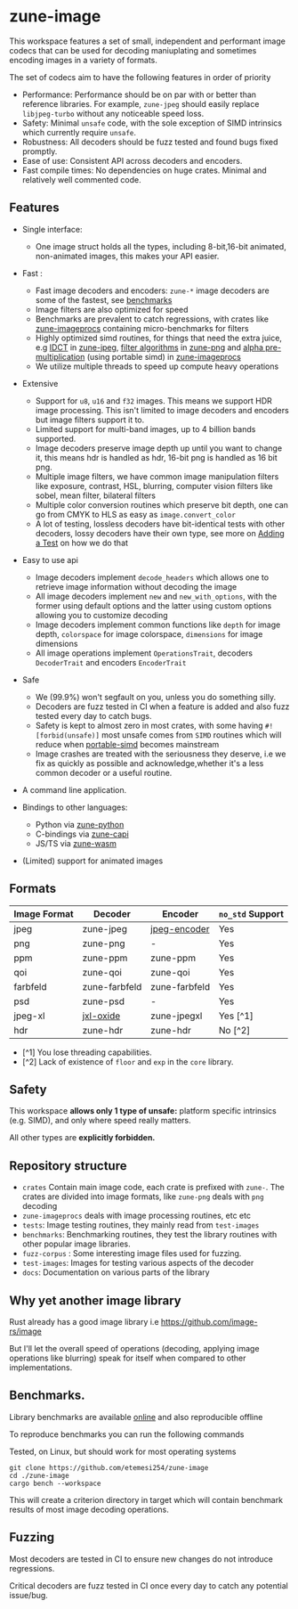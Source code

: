 # zune-image

This workspace features a set of small, independent and performant image codecs that can be used
for decoding maniuplating and sometimes encoding images in a variety of formats.

The set of codecs aim to have the following features in order of priority

- Performance: Performance should be on par with or better than reference libraries. For example,
  `zune-jpeg` should easily replace `libjpeg-turbo` without any noticeable speed loss.
- Safety: Minimal `unsafe` code, with the sole exception of SIMD intrinsics which currently require `unsafe`.
- Robustness: All decoders should be fuzz tested and found bugs fixed promptly.
- Ease of use: Consistent API across decoders and encoders.
- Fast compile times: No dependencies on huge crates. Minimal and relatively well commented code.

## Features

- Single interface:
    - One image struct holds all the types, including 8-bit,16-bit animated, non-animated images, this
      makes your API easier.


- Fast :
    - Fast image decoders and encoders: `zune-*` image decoders are some of the fastest,
      see [benchmarks](https://etemesi254.github.io/posts/Zune-Benchmarks/)
    - Image filters are also optimized for speed
    - Benchmarks are prevalent to catch regressions, with crates like [zune-imageprocs](/crates/zune-imageprocs)
      containing micro-benchmarks for filters
    - Highly optimized simd routines, for things that need the extra juice,
      e.g [IDCT](https://github.com/etemesi254/zune-image/blob/2c4cb4e407a3c0a0aa50201ae1ba2c722e13cd8a/crates/zune-jpeg/src/idct/avx2.rs#L70)
      in [zune-jpeg](crates/zune-jpeg),
      [filter algorithms](https://github.com/etemesi254/zune-image/blob/2c4cb4e407a3c0a0aa50201ae1ba2c722e13cd8a/crates/zune-png/src/filters/sse4.rs#L175)
      in
      [zune-png](/crates/zune-png) and
      [alpha pre-multiplication](https://github.com/etemesi254/zune-image/blob/2c4cb4e407a3c0a0aa50201ae1ba2c722e13cd8a/crates/zune-imageprocs/src/premul_alpha/std_simd.rs#L11)
      (using portable simd)
      in [zune-imageprocs](crates/zune-imageprocs)
    - We utilize multiple threads to speed up compute heavy operations


- Extensive
    - Support for `u8`, `u16` and `f32` images. This means we support HDR image processing. This isn't limited to image
      decoders and encoders but image filters support it to.
    - Limited support for multi-band images, up to 4 billion bands supported.
    - Image decoders preserve image depth up until you want to change it, this means hdr is handled as hdr, 16-bit png
      is handled as 16 bit png.
    - Multiple image filters, we have common image manipulation filters like exposure, contrast, HSL, blurring, computer
      vision filters like sobel, mean filter, bilateral filters
    - Multiple color conversion routines which preserve bit depth, one can go from CMYK to HLS as easy
      as `image.convert_color`
    - A lot of testing, lossless decoders have bit-identical tests with other decoders, lossy decoders have their own
      type,
      see more on [Adding a Test](/docs/AddingATest.md) on how we do that


- Easy to use api
    - Image decoders implement `decode_headers` which allows one to retrieve image information without decoding the
      image
    - All image decoders implement `new` and `new_with_options`, with the former using default options and the latter
      using custom options
      allowing you to customize decoding
    - Image decoders implement common functions like `depth` for image depth, `colorspace` for image
      colorspace, `dimensions` for image dimensions
    - All image operations implement `OperationsTrait`, decoders `DecoderTrait` and encoders `EncoderTrait`


- Safe
    - We (99.9%) won't segfault on you, unless you do something silly.
    - Decoders are fuzz tested in CI when a feature is added and also fuzz tested every day to catch bugs.
    - Safety is kept to almost zero in most crates, with some having `#![forbid(unsafe)]` most unsafe comes from `SIMD`
      routines which will reduce when [portable-simd](https://github.com/rust-lang/portable-simd) becomes mainstream
    - Image crashes are treated with the seriousness they deserve, i.e we fix as quickly as possible and
      acknowledge,whether it's a less common decoder or a useful routine.


- A command line application.


- Bindings to other languages:
    - Python via [zune-python](/crates/zune-python)
    - C-bindings via [zune-capi](/crates/zune-capi)
    - JS/TS via [zune-wasm](/crates/zune-wasm)

- (Limited) support for animated images

## Formats

| Image Format | Decoder       | Encoder        | `no_std` Support |
|--------------|---------------|----------------|------------------|
| jpeg         | zune-jpeg     | [jpeg-encoder] | Yes              |
| png          | zune-png      | -              | Yes              |
| ppm          | zune-ppm      | zune-ppm       | Yes              |
| qoi          | zune-qoi      | zune-qoi       | Yes              |
| farbfeld     | zune-farbfeld | zune-farbfeld  | Yes              |
| psd          | zune-psd      | -              | Yes              |
| jpeg-xl      | [jxl-oxide]   | zune-jpegxl    | Yes [^1]         |
| hdr          | zune-hdr      | zune-hdr       | No [^2]          |

- [^1] You lose threading capabilities.
- [^2] Lack of existence of `floor` and `exp` in the `core` library.

## Safety

This workspace **allows only 1 type of unsafe:** platform specific intrinsics (e.g. SIMD), and only where speed really
matters.

All other types are **explicitly forbidden.**

## Repository structure

- `crates` Contain main image code, each crate is prefixed with `zune-`.
  The crates are divided into image formats, like `zune-png` deals with `png` decoding
- `zune-imageprocs` deals with image processing routines, etc etc
- `tests`: Image testing routines, they mainly read from `test-images`
- `benchmarks`: Benchmarking routines, they test the library routines with other popular image libraries.
- `fuzz-corpus` : Some interesting image files used for fuzzing.
- `test-images`: Images for testing various aspects of the decoder
- `docs`: Documentation on various parts of the library

## Why yet another image library

Rust already has a good image library i.e https://github.com/image-rs/image

But I'll let the overall speed of operations (decoding, applying image operations like blurring) speak for itself when
compared to other implementations.

## Benchmarks.

Library benchmarks are available [online] and also reproducible offline

To reproduce benchmarks you can run the following commands

Tested, on Linux, but should work for most operating systems

```shell
git clone https://github.com/etemesi254/zune-image
cd ./zune-image
cargo bench --workspace
```

This will create a criterion directory in target which will contain benchmark
results of most image decoding operations.


[online]:https://etemesi254.github.io/posts/Zune-Benchmarks/

## Fuzzing

Most decoders are tested in CI to ensure new changes do not introduce regressions.

Critical decoders are fuzz tested in CI once every day to catch any potential issue/bug.


[jpeg-encoder]: https://github.com/vstroebel/jpeg-encoder

[jxl-oxide]: https://github.com/tirr-c/jxl-oxide
